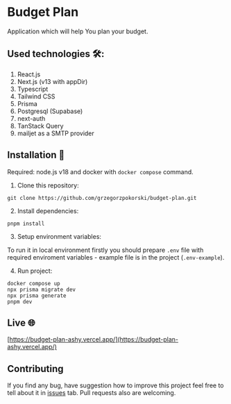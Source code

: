 # Budget Plan

Application which will help You plan your budget.

## Used technologies 🛠️:

1. React.js
2. Next.js (v13 with appDir)
3. Typescript
4. Tailwind CSS
5. Prisma
6. Postgresql (Supabase)
7. next-auth
8. TanStack Query
9. mailjet as a SMTP provider

## Installation 👷

Required: node.js v18 and docker with `docker compose` command.

1. Clone this repository:

```
git clone https://github.com/grzegorzpokorski/budget-plan.git
```

2. Install dependencies:

```
pnpm install
```

3. Setup environment variables:

To run it in local environment firstly you should prepare `.env` file with required enviroment variables - example file is in the project (`.env-example`).

4. Run project:

```
docker compose up
npx prisma migrate dev
npx prisma generate
pnpm dev
```

## Live 🌐

[https://budget-plan-ashy.vercel.app/](https://budget-plan-ashy.vercel.app/)

<!-- ## Some screenshots:

![](/screenshots/1-login-page.png?raw=true)

![](/screenshots/2-user-page.png?raw=true)

![](/screenshots/3-edit-note.png?raw=true)

![](/screenshots/4-add-new-note.png?raw=true)

![](/screenshots/5-after-delete-note.png?raw=true)

![](/screenshots/6-skeleton.png?raw=true) -->

## Contributing

If you find any bug, have suggestion how to improve this project feel free to tell about it in [issues](https://github.com/grzegorzpokorski/budget-plan/issues) tab. Pull requests also are welcoming.
